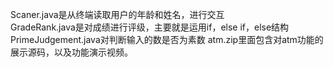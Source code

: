 Scaner.java是从终端读取用户的年龄和姓名，进行交互\
GradeRank.java是对成绩进行评级，主要就是运用if，else if，else结构\
PrimeJudgement.java对判断输入的数是否为素数
atm.zip里面包含对atm功能的展示源码，以及功能演示视频。
